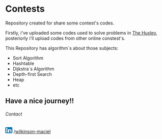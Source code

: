 # Contests
Repository created for share some contest's codes. 

Firstly, i've uploaded some codes used to solve problems in [The Huxley](https://www.thehuxley.com/), posteriorly i'll 
upload codes from other online constest's.


This Repository has algorithm´s about those subjects:

* Sort Algorithm
* Hashtable
* Dijkstra´s Algorithm
* Depth-first Search
* Heap
* etc

## Have a nice journey!!









###### Contact
[![alt text](https://github.com/Wms5/Contests/blob/master/linked.png?raw=true "Linkedin")](www.linkedin.com/in/wilkinson-maciel) /[wilkinson-maciel](wilkinson-maciel)



